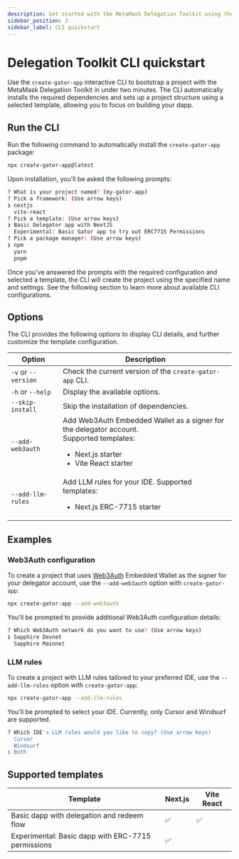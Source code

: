 ```yaml
---
description: Get started with the MetaMask Delegation Toolkit using the `create-gator-app` CLI.
sidebar_position: 3
sidebar_label: CLI quickstart
---
```


# Delegation Toolkit CLI quickstart

Use the `create-gator-app` interactive CLI to bootstrap a project with the MetaMask Delegation Toolkit in under two minutes. 
The CLI automatically installs the required dependencies and sets up a project structure using a selected template,
allowing you to focus on building your dapp.

## Run the CLI

Run the following command to automatically install the `create-gator-app` package:

```bash
npx create-gator-app@latest
```

Upon installation, you'll be asked the following prompts:

```bash
? What is your project named? (my-gator-app)
? Pick a framework: (Use arrow keys) 
❯ nextjs
  vite-react
? Pick a template: (Use arrow keys)
❯ Basic Delegator app with NextJS 
  Experimental: Basic Gator app to try out ERC7715 Permissions
? Pick a package manager: (Use arrow keys)
❯ npm 
  yarn 
  pnpm 
```

Once you've answered the prompts with the required configuration and selected a template, the CLI will create the project using the specified name and settings.
See the following section to learn more about available CLI configurations. 

## Options

The CLI provides the following options to display CLI details, and further customize the template configuration.

| Option              | Description                                                                                                                                                 |
|---------------------|-------------------------------------------------------------------------------------------------------------------------------------------------------------|
| `-v` or `--version` | Check the current version of the `create-gator-app` CLI.                                                                                                    |
| `-h` or `--help`    | Display the available options.                                                                                                                              |
| `--skip-install`    | Skip the installation of dependencies.                                                                                                                      |
| `--add-web3auth`    | Add Web3Auth Embedded Wallet as a signer for the delegator account. <br/>Supported templates: <ul><li>Next.js starter</li><li> Vite React starter</li></ul> |
| `--add-llm-rules`   | Add LLM rules for your IDE. Supported templates: <ul><li>Next.js ERC-7715 starter</li></ul>                                                                 |

## Examples

### Web3Auth configuration

To create a project that uses [Web3Auth](https://web3auth.io/docs/) Embedded Wallet as the signer for your delegator account, use the `--add-web3auth` option with `create-gator-app`:

```bash
npx create-gator-app --add-web3auth
```

You'll be prompted to provide additional Web3Auth configuration details:

```bash
? Which Web3Auth network do you want to use? (Use arrow keys)
❯ Sapphire Devnet 
  Sapphire Mainnet 
```

### LLM rules

To create a project with LLM rules tailored to your preferred IDE, use the `--add-llm-rules` option with `create-gator-app`:

```bash
npx create-gator-app --add-llm-rules
```

You'll be prompted to select your IDE.
Currently, only Cursor and Windsurf are supported.

```bash
? Which IDE's LLM rules would you like to copy? (Use arrow keys)
  Cursor 
  Windsurf 
❯ Both 
```

## Supported templates

| Template                                           | Next.js | Vite React |
|----------------------------------------------------|---------|------------|
| Basic dapp with delegation and redeem flow         | ✅       | ✅          |
| Experimental: Basic dapp with ERC-7715 permissions | ✅       |            | 

